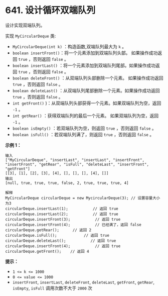 # 641. 设计循环双端队列

设计实现双端队列。

实现 `MyCircularDeque` 类:

- `MyCircularDeque(int k)` ：构造函数,双端队列最大为 `k` 。
- `boolean insertFront()`：将一个元素添加到双端队列头部。 如果操作成功返回 `true` ，否则返回 `false` 。
- `boolean insertLast()` ：将一个元素添加到双端队列尾部。如果操作成功返回 `true` ，否则返回 `false` 。
- `boolean deleteFront()` ：从双端队列头部删除一个元素。 如果操作成功返回 `true` ，否则返回 `false` 。
- `boolean deleteLast()` ：从双端队列尾部删除一个元素。如果操作成功返回 `true` ，否则返回 `false` 。
- `int getFront()` )：从双端队列头部获得一个元素。如果双端队列为空，返回 `-1` 。
- `int getRear()` ：获得双端队列的最后一个元素。 如果双端队列为空，返回 `-1` 。
- `boolean isEmpty()` ：若双端队列为空，则返回 `true` ，否则返回 `false`  。
- `boolean isFull()` ：若双端队列满了，则返回 `true` ，否则返回 `false` 。

**示例 1：**

```()
输入
["MyCircularDeque", "insertLast", "insertLast", "insertFront", "insertFront", "getRear", "isFull", "deleteLast", "insertFront", "getFront"]
[[3], [1], [2], [3], [4], [], [], [], [4], []]
输出
[null, true, true, true, false, 2, true, true, true, 4]

解释
MyCircularDeque circularDeque = new MycircularDeque(3); // 设置容量大小为3
circularDeque.insertLast(1);           // 返回 true
circularDeque.insertLast(2);           // 返回 true
circularDeque.insertFront(3);           // 返回 true
circularDeque.insertFront(4);           // 已经满了，返回 false
circularDeque.getRear();      // 返回 2
circularDeque.isFull();            // 返回 true
circularDeque.deleteLast();           // 返回 true
circularDeque.insertFront(4);           // 返回 true
circularDeque.getFront();    // 返回 4
```

**提示：**

- `1 <= k <= 1000`
- `0 <= value <= 1000`
- `insertFront`, `insertLast`, `deleteFront`, `deleteLast`, `getFront`, `getRear`, `isEmpty`, `isFull` 调用次数不大于 `2000` 次
